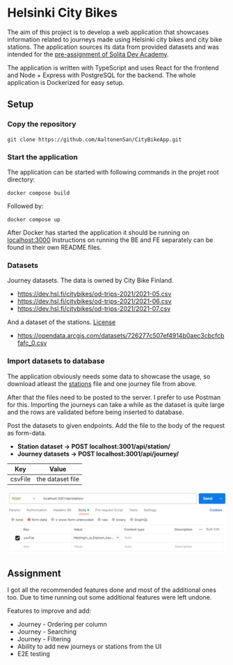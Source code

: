 # Helsinki City Bikes

The aim of this project is to develop a web application that showcases information related to journeys made using Helsinki city bikes and city bike stations. The application sources its data from provided datasets and was intended for the [pre-assignment of Solita Dev Academy](https://github.com/solita/dev-academy-2023-exercise).

The application is written with TypeScript and uses React for the frontend and Node + Express with PostgreSQL for the backend. The whole application is Dockerized for easy setup.

## Setup

### Copy the repository

```
git clone https://github.com/AaltonenSan/CityBikeApp.git
```

### Start the application

The application can be started with following commands in the projet root directory:

```
docker compose build
```

Followed by:

```
docker compose up
```

After Docker has started the application it should be running on <localhost:3000>
Instructions on running the BE and FE separately can be found in their own README files.

### Datasets

Journey datasets. The data is owned by City Bike Finland.

- <https://dev.hsl.fi/citybikes/od-trips-2021/2021-05.csv>
- <https://dev.hsl.fi/citybikes/od-trips-2021/2021-06.csv>
- <https://dev.hsl.fi/citybikes/od-trips-2021/2021-07.csv>

And a dataset of the stations. [License](https://www.avoindata.fi/data/en/dataset/hsl-n-kaupunkipyoraasemat/resource/a23eef3a-cc40-4608-8aa2-c730d17e8902)

- <https://opendata.arcgis.com/datasets/726277c507ef4914b0aec3cbcfcbfafc_0.csv>

### Import datasets to database

The application obviously needs some data to showcase the usage, so download atleast the [stations](https://opendata.arcgis.com/datasets/726277c507ef4914b0aec3cbcfcbfafc_0.csv) file and one journey file from above.

After that the files need to be posted to the server. I prefer to use Postman for this. Importing the journeys can take a while as the dataset is quite large and the rows are validated before being inserted to database.

Post the datasets to given endpoints. Add the file to the body of the request as form-data.

- <b>Station dataset -> POST localhost:3001/api/station/ </b>
- <b>Journey datasets -> POST localhost:3001/api/journey/ </b>

| Key     | Value            |
| ------- | ---------------- |
| csvFile | the dataset file |

![Postman instructions](backend/images/stations_post.png)

## Assignment

I got all the recommended features done and most of the additional ones too. Due to time running out some additional features were left undone.

Features to improve and add:

- Journey - Ordering per column
- Journey - Searching
- Journey - Filtering
- Ability to add new journeys or stations from the UI
- E2E testing
